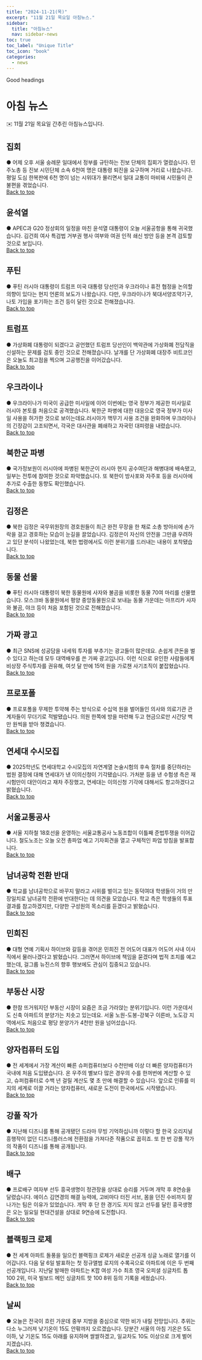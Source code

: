 ```yaml
---
title: "2024-11-21(목)"
excerpt: "11월 21일 목요일 아침뉴스."
sidebar:
  title: "아침뉴스"
  nav: sidebar-news
toc: true
toc_label: "Unique Title"
toc_icon: "book" 
categories:
  - news
---
```


Good headings

# 아침 뉴스
✉️ 11월 21일 목요일 간추린 아침뉴스입니다.
## 집회
● 어제 오후 서울 숭례문 일대에서 정부를 규탄하는 진보 단체의 집회가 열렸습니다. 민주노총 등 진보 시민단체 소속 6천여 명은 대통령 퇴진을 요구하며 거리로 나왔습니다. 평일 도심 한복판에 6천 명이 넘는 시위대가 몰리면서 일대 교통이 마비돼 시민들이 큰 불편을 겪었습니다.
<br>
<a href="#" class="btn btn--success">Back to top</a>
<br>
## 윤석열
● APEC과 G20 정상회의 일정을 마친 윤석열 대통령이 오늘 서울공항을 통해 귀국했습니다. 김건희 여사 특검법 거부권 행사 여부와 여권 인적 쇄신 방안 등을 본격 검토할 것으로 보입니다.
<br>
<a href="#" class="btn btn--success">Back to top</a>
<br>
## 푸틴
● 푸틴 러시아 대통령이 트럼프 미국 대통령 당선인과 우크라이나 휴전 협정을 논의할 의향이 있다는 현지 언론의 보도가 나왔습니다. 다만, 우크라이나가 북대서양조약기구, 나토 가입을 포기하는 조건 등이 달린 것으로 전해졌습니다.
<br>
<a href="#" class="btn btn--success">Back to top</a>
<br>
## 트럼프
● 가상화폐 대통령이 되겠다고 공언했던 트럼프 당선인이 백악관에 가상화폐 전담직을 신설하는 문제를 검토 중인 것으로 전해졌습니다. 날개를 단 가상화폐 대장주 비트코인은 오늘도 최고점을 찍으며 고공행진을 이어갔습니다.
<br>
<a href="#" class="btn btn--success">Back to top</a>
<br>
## 우크라이나
● 우크라이나가 미국이 공급한 미사일에 이어 이번에는 영국 정부가 제공한 미사일로 러시아 본토를 처음으로 공격했습니다. 북한군 파병에 대한 대응으로 영국 정부가 미사일 사용을 허가한 것으로 보이는데요.러시아가 핵무기 사용 조건을 완화하며 우크라이나의 긴장감이 고조되면서, 각국은 대사관을 폐쇄하고 자국민 대피령을 내렸습니다.
<br>
<a href="#" class="btn btn--success">Back to top</a>
<br>
## 북한군 파병
● 국가정보원이 러시아에 파병된 북한군이 러시아 현지 공수여단과 해병대에 배속됐고, 일부는 전투에 참여한 것으로 파악했습니다. 또 북한이 방사포와 자주포 등을 러시아에 추가로 수출한 동향도 확인했습니다.
<br>
<a href="#" class="btn btn--success">Back to top</a>
<br>
## 김정은
● 북한 김정은 국무위원장의 경호원들이 최근 완전 무장을 한 채로 소총 방아쇠에 손가락을 걸고 경호하는 모습이 눈길을 끌었습니다. 김정은이 자신의 안전을 그만큼 우려하고 있단 분석이 나왔었는데, 북한 법령에서도 이런 분위기를 드러내는 내용이 포착됐습니다.
<br>
<a href="#" class="btn btn--success">Back to top</a>
<br>
## 동물 선물
● 푸틴 러시아 대통령이 북한 동물원에 사자와 불곰을 비롯한 동물 70여 마리를 선물했습니다. 모스크바 동물원에서 평양 중앙동물원으로 보내늗 동물 가운데는 아프리카 사자와 불곰, 야크 등이 처음 포함된 것으로 전해졌습니다.
<br>
<a href="#" class="btn btn--success">Back to top</a>
<br>
## 가짜 광고
● 최근 SNS에 성공담을 내세워 투자를 부추기는 광고들이 많은데요. 손쉽게 큰돈을 벌 수 있다고 하는데 모두  대역배우를 쓴 가짜 광고입니다. 이런 식으로 유인한 사람들에게 비상장 주식투자를 권유해, 여섯 달 만에 15억 원을 가로챈 사기조직이 붙잡혔습니다.
<br>
<a href="#" class="btn btn--success">Back to top</a>
<br>
## 프로포폴
● 프로포폴을 무제한 투약해 주는 방식으로 수십억 원을 벌어들인 의사와 의료기관 관계자들이 무더기로 적발됐습니다. 의원 한쪽에 방을 마련해 두고 현금으로만 시간당 백만 원씩을 받아 챙겼습니다.
<br>
<a href="#" class="btn btn--success">Back to top</a>
<br>
## 연세대 수시모집
● 2025학년도 연세대학교 수시모집의 자연계열 논술시험의 후속 절차를 중단하라는 법원 결정에 대해 연세대가 낸 이의신청이 기각됐습니다. 가처분 등을 낸 수험생 측은 재시험만이 대안이라고 재차 주장했고, 연세대는 이의신청 기각에 대해서도 항고하겠다고 밝혔습니다.
<br>
<a href="#" class="btn btn--success">Back to top</a>
<br>
## 서울교통공사
● 서울 지하철 18호선을 운영하는 서울교통공사 노동조합이 이틀째 준법투쟁을 이어갑니다. 철도노조는 오늘 오전 총파업 예고 기자회견을 열고 구체적인 파업 방침을 발표합니다.
<br>
<a href="#" class="btn btn--success">Back to top</a>
<br>
## 남녀공학 전환 반대
● 학교를 남녀공학으로 바꾸지 말라고 시위를 벌이고 있는 동덕여대 학생들이 거의 만장일치로 남녀공학 전환에 반대한다는 데 의견을 모았습니다. 학교 측은 학생들의 투표 결과를 참고하겠지만, 다양한 구성원의 목소리를 듣겠다고 밝혔습니다.
<br>
<a href="#" class="btn btn--success">Back to top</a>
<br>
## 민희진
● 대형 연예 기획사 하이브와 갈등을 겪어온 민희진 전 어도어 대표가 어도어 사내 이사직에서 물러나겠다고 밝혔습니다. 그러면서 하이브에 책임을 묻겠다며 법적 조치를 예고했는데, 걸그룹 뉴진스의 향후 행보에도 관심이 집중되고 있습니다. 
<br>
<a href="#" class="btn btn--success">Back to top</a>
<br>
## 부동산 시장
● 한참 뜨거워지던 부동산 시장이 요즘은 조금 가라앉는 분위기입니다. 이런 가운데서도 신축 아파트의 분양가는 치솟고 있는데요. 서울 노원-도봉-강북구 이른바, 노도강 지역에서도 처음으로 평당 분양가가 4천만 원을 넘어섰습니다. 
<br>
<a href="#" class="btn btn--success">Back to top</a>
<br>
## 양자컴퓨터 도입
● 전 세계에서 가장 계산이 빠른 슈퍼컴퓨터보다 수천만배 이상 더 빠른 양자컴퓨터가 국내에 처음 도입됐습니다. 온 우주의 별보다 많은 경우의 수를 한꺼번에 계산할 수 있고, 슈퍼컴퓨터로 수백 년 걸릴 계산도 몇 초 만에 해결할 수 있습니다. 앞으로 인류를 미지의 세계로 이끌 거라는 양자컴퓨터, 새로운 도전이 한국에서도 시작됐습니다.
<br>
<a href="#" class="btn btn--success">Back to top</a>
<br>
## 강풀 작가
● 지난해 디즈니를 통해 공개됐던 드라마 무빙 기억하십니까 이렇다 할 한국 오리지널 흥행작이 없던 디즈니플러스에 전환점을 가져다준 작품으로 꼽히죠. 또 한 번 강풀 작가의 작품이 디즈니를 통해 공개됩니다. 
<br>
<a href="#" class="btn btn--success">Back to top</a>
<br>
## 배구
● 프로배구 여자부 선두 흥국생명이 정관장을 상대로 승리를 거두며 개막 후 8연승을 달렸습니다. 에이스 김연경의 해결 능력에, 고비마다 터진 서브, 몸을 던진 수비까지 잘 나가는 팀은 이유가 있었습니다. 개막 후 단 한 경기도 지지 않고 선두를 달린 흥국생명은 오는 일요일 현대건설을 상대로 9연승에 도전합니다.
<br>
<a href="#" class="btn btn--success">Back to top</a>
<br>
## 블랙핑크 로제
● 전 세계 아파트 돌풍을 일으킨 블랙핑크 로제가 새로운 선공개 싱글 노래로 열기를 이어갑니다. 다음 달 6일 발표하는 첫 정규앨범 로지의 수록곡으로 아파트에 이은 두 번째 선공개입니다. 지난달 발매한 아파트는 K팝 여성 가수 최초 영국 오피셜 싱글차트 톱 100 2위, 미국 빌보드 메인 싱글차트 핫 100 8위 등의 기록을 세웠습니다.
<br>
<a href="#" class="btn btn--success">Back to top</a>
<br>
## 날씨
● 오늘은 전국이 흐린 가운데 중부 지방을 중심으로 약한 비가 내릴 전망입니다. 추위는 다소 누그러져 낮기온이 15도 안팎까지 오르겠습니다. 당분간 서울의 아침 기온은 5도 이하, 낮 기온도 15도 아래를 유지하며 쌀쌀하겠고, 일교차도 10도 이상으로 크게 벌어지겠습니다.
<br>
<a href="#" class="btn btn--success">Back to top</a>
<br>
